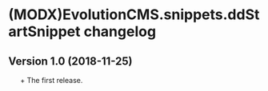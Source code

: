 # (MODX)EvolutionCMS.snippets.ddStartSnippet changelog

## Version 1.0 (2018-11-25)
* \+ The first release.

<style>ul{list-style:none;}</style>